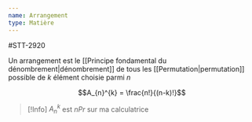 ```yaml
---
name: Arrangement
type: Matière
---
```

#STT-2920

Un arrangement est le [[Principe fondamental du dénombrement|dénombrement]] de tous les [[Permutation|permutation]] possible de $k$ élément choisie parmi $n$

$$A_{n}^{k} = \frac{n!}{(n-k)!}$$

> [!Info]
> $A_{n}^{k}$ est $nPr$ sur ma calculatrice